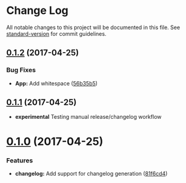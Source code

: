 # Change Log

All notable changes to this project will be documented in this file.
See [standard-version](https://github.com/conventional-changelog/standard-version) for commit guidelines.

<a name="0.1.2"></a>
## [0.1.2](https://github.com/brentertz/lerna-sandbox/compare/@brentertz/lerna-sandbox-app@0.1.1...@brentertz/lerna-sandbox-app@0.1.2) (2017-04-25)


### Bug Fixes

* **App:** Add whitespace ([56b35b5](https://github.com/brentertz/lerna-sandbox/commit/56b35b5))




<a name="0.1.1"></a>
## [0.1.1](https://github.com/brentertz/lerna-sandbox/compare/@brentertz/lerna-sandbox-app@0.0.5...@brentertz/lerna-sandbox-app@0.1.1) (2017-04-25)

* **experimental** Testing manual release/changelog workflow


<a name="0.1.0"></a>
# [0.1.0](https://github.com/brentertz/lerna-sandbox/compare/@brentertz/lerna-sandbox-app@0.0.6...@brentertz/lerna-sandbox-app@0.1.0) (2017-04-25)


### Features

* **changelog:** Add support for changelog generation ([81f6cd4](https://github.com/brentertz/lerna-sandbox/commit/81f6cd4))
